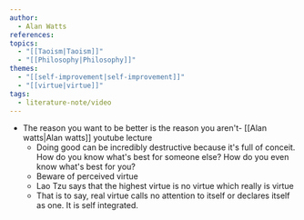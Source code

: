 ```yaml
---
author:
  - Alan Watts
references: 
topics:
  - "[[Taoism|Taoism]]"
  - "[[Philosophy|Philosophy]]"
themes:
  - "[[self-improvement|self-improvement]]"
  - "[[virtue|virtue]]"
tags:
  - literature-note/video
---
```


- The reason you want to be better is the reason you aren't- [[Alan watts|Alan watts]] youtube lecture
	- Doing good can be incredibly destructive because it's full of conceit. How do you know what's best for someone else? How do you even know what's best for you?
	- Beware of perceived virtue
	- Lao Tzu says that the highest virtue is no virtue which really is virtue
	- That is to say, real virtue calls no attention to itself or declares itself as one. It is self integrated.